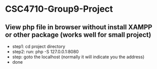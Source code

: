 # CSC4710-Group9-Project
## View php file in browser without install XAMPP or other package (works well for small project)
* step1: cd project directory
* step2: run: php -S 127.0.0.1:8080
* step: goto the localhost (normally it will indicate you the address)
* done
